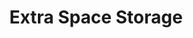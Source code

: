---
title: "Extra Space Storage"
url: /greenville/extra-space-storage-wade-hampton-boulevard/
shop: storage rental
---
